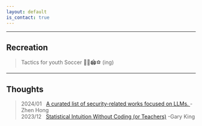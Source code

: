 ```yaml
---
layout: default
is_contact: true
---
```

---

## Recreation

> Tactics for youth Soccer
> 👦👧🏟️⚽️
>  (ing)
> 
>  

---

## Thoughts
> 
> 2024/01 &nbsp; <a href="https://github.com/ydyjya/Awesome-LLM-Safety?tab=readme-ov-file#-scholars-"> A curated list of security-related works focused on 
LLMs. </a> -Zhen Hong
> <br> 
> 2023/12 &nbsp;  <a href="https://gking.harvard.edu/2k1">Statistical Intuition Without Coding (or Teachers)</a> -Gary King
> 
>  

